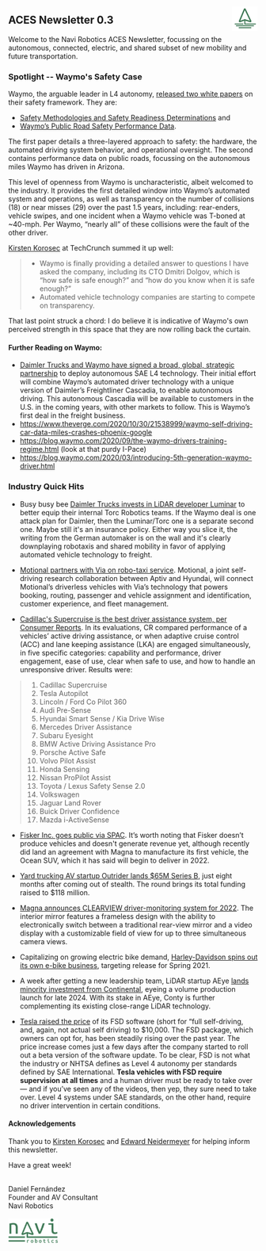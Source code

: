 <span><img src="../../res/Navi_Icon1_Color.png" alt="Navi" title="navi logo" height="50" align="right"/></span>

## ACES Newsletter 0.3

Welcome to the Navi Robotics ACES Newsletter, focussing on the autonomous, connected, electric, and shared subset of new mobility and future transportation.  

### Spotlight -- Waymo's Safety Case

Waymo, the arguable leader in L4 autonomy, [released two white papers](https://blog.waymo.com/2020/10/revealing-our-approach-to-safety.html) on their safety framework. They are:

* [Safety Methodologies and Safety Readiness Determinations](https://storage.googleapis.com/sdc-prod/v1/safety-report/Waymo-Safety-Methodologies-and-Readiness-Determinations.pdf) and
* [Waymo’s Public Road Safety Performance Data](https://storage.googleapis.com/sdc-prod/v1/safety-report/Waymo-Public-Road-Safety-Performance-Data.pdf).

The first paper details a three-layered approach to safety: the hardware, the automated driving system behavior, and operational oversight. The second contains performance data on public roads, focussing on the autonomous miles Waymo has driven in Arizona.

This level of openness from Waymo is uncharacteristic, albeit welcomed to the industry. It provides the first detailed window into Waymo’s automated system and operations, as well as transparency on the number of collisions (18) or near misses (29) over the past 1.5 years, including: rear-enders, vehicle swipes, and one incident when a Waymo vehicle was T-boned at ~40-mph. Per Waymo, “nearly all” of these collisions were the fault of the other driver.

[Kirsten Korosec](https://techcrunch.com/author/kirsten-korosec/) at TechCrunch summed it up well:

> * Waymo is finally providing a detailed answer to questions I have asked the company, including its CTO Dmitri Dolgov, which is “how safe is safe enough?” and “how do you know when it is safe enough?”
> * Automated vehicle technology companies are starting to compete on transparency.

That last point struck a chord: I do believe it is indicative of Waymo's own perceived strength in this space that they are now rolling back the curtain.

#### Further Reading on Waymo:
* [Daimler Trucks and Waymo have signed a broad, global, strategic partnership](https://www.daimler.com/investors/reports-news/financial-news/20201027-dt-and-waymo.html) to deploy autonomous SAE L4 technology. Their initial effort will combine Waymo’s automated driver technology with a unique version of Daimler’s Freightliner Cascadia, to enable autonomous driving. This autonomous Cascadia will be available to customers in the U.S. in the coming years, with other markets to follow. This is Waymo’s first deal in the freight business.
* https://www.theverge.com/2020/10/30/21538999/waymo-self-driving-car-data-miles-crashes-phoenix-google
* https://blog.waymo.com/2020/09/the-waymo-drivers-training-regime.html (look at that purdy I-Pace)
* https://blog.waymo.com/2020/03/introducing-5th-generation-waymo-driver.html

### Industry Quick Hits

* Busy busy bee [Daimler Trucks invests in LiDAR developer Luminar](https://techcrunch.com/2020/10/30/daimler-invests-in-lidar-company-luminar-in-push-to-bring-autonomous-trucks-to-highways/) to better equip their internal Torc Robotics teams. If the Waymo deal is one attack plan for Daimler, then the Luminar/Torc one is a separate second one. Maybe still it's an insurance policy. Either way you slice it, the writing from the German automaker is on the wall and it's clearly downplaying robotaxis and shared mobility in favor of applying automated vehicle technology to freight.

* [Motional partners with Via on robo-taxi service](https://venturebeat.com/2020/10/27/motional-partners-with-via-to-launch-a-robo-taxi-service-in-the-u-s/). Motional, a joint self-driving research collaboration between Aptiv and Hyundai, will connect Motional’s driverless vehicles with Via’s technology that powers booking, routing, passenger and vehicle assignment and identification, customer experience, and fleet management.

* [Cadillac's Supercruise is the best driver assistance system, per Consumer Reports](https://www.consumerreports.org/car-safety/cadillac-super-cruise-outperforms-other-active-driving-assistance-systems/). In its evaluations, CR compared performance of a vehicles’ active driving assistance, or when adaptive cruise control (ACC) and lane keeping assistance (LKA) are engaged simultaneously, in five specific categories: capability and performance, driver engagement, ease of use, clear when safe to use, and how to handle an unresponsive driver.
Results were:
>    1. Cadillac Supercruise
>    1. Tesla Autopilot
>    1. Lincoln / Ford Co Pilot 360
>    1. Audi Pre-Sense
>    1. Hyundai Smart Sense / Kia Drive Wise
>    1. Mercedes Driver Assistance
>    1. Subaru Eyesight
>    1. BMW Active Driving Assistance Pro
>    1. Porsche Active Safe
>    1. Volvo Pilot Assist
>    1. Honda Sensing
>    1. Nissan ProPilot Assist
>    1. Toyota / Lexus Safety Sense 2.0
>    1. Volkswagen
>    1. Jaguar Land Rover
>    1. Buick Driver Confidence
>    1. Mazda i-ActiveSense


* [Fisker Inc. goes public via SPAC](https://www.cnbc.com/2020/10/30/electric-vehicle-start-up-fisker-surges-13percent-in-nyse-debut.html). It’s worth noting that Fisker doesn’t produce vehicles and doesn't generate revenue yet, although recently did land an agreement with Magna to manufacture its first vehicle, the Ocean SUV, which it has said will begin to deliver in 2022.

* [Yard trucking AV startup Outrider lands $65M Series B](https://techcrunch.com/2020/10/28/outrider-raises-65-million-to-bring-its-autonomous-tech-to-distribution-yards/), just eight months after coming out of stealth. The round brings its total funding raised to $118 million.

* [Magna announces CLEARVIEW driver-monitoring system for 2022](https://www.magna.com/company/newsroom/releases/release/2020/10/27/news-release---magna-s-clearview-camera-monitoring-system-to-debut-in-2022). The interior mirror features a frameless design with the ability to electronically switch between a traditional rear-view mirror and a video display with a customizable field of view for up to three simultaneous camera views.

* Capitalizing on growing electric bike demand, [Harley-Davidson spins out its own e-bike business](https://techcrunch.com/2020/10/27/harley-davidson-is-getting-into-the-electric-bicycle-business/), targeting release for Spring 2021.

* A week after getting a new leadership team, LiDAR startup AEye [lands minority investment from Continental](https://www.forbes.com/sites/greggardner/2020/10/27/continental-ag-takes-stake-in-aeye-to-enhance-its-autonomous-vehicle-technology/), eyeing a volume production launch for late 2024. With its stake in AEye, Conty is further complementing its existing close-range LiDAR technology.

* [Tesla raised the price](https://techcrunch.com/2020/10/29/tesla-has-increased-the-price-of-its-full-self-driving-option-to-10000/) of its FSD software (short for “full self-driving, and, again, not actual self driving) to $10,000. The FSD package, which owners can opt for, has been steadily rising over the past year. The price increase comes just a few days after the company started to roll out a beta version of the software update. To be clear, FSD is not what the industry or NHTSA defines as Level 4 autonomy per standards defined by SAE International. **Tesla vehicles with FSD require supervision at all times** and a human driver must be ready to take over — and if you’ve seen any of the videos, then yep, they sure need to take over. Level 4 systems under SAE standards, on the other hand, require no driver intervention in certain conditions.

#### Acknowledgements
Thank you to [Kirsten Korosec](https://twitter.com/kirstenkorosec) and [Edward Neidermeyer](https://twitter.com/Tweetermeyer) for helping inform this newsletter.  

Have a great week!

<br>
<div>
Daniel Fernández<br>
Founder and AV Consultant<br>
Navi Robotics
</div>
<br>

<img src="../../res/Navi_Logo_Color.png" alt="Navi" title="navi logo" height="50" />
